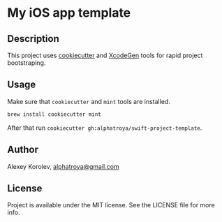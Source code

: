 # My iOS app template

## Description

This project uses [cookiecutter](https://github.com/audreyr/cookiecutter) and [XcodeGen](https://github.com/yonaskolb/XcodeGen)
tools for rapid project bootstraping.

## Usage

Make sure that `cookiecutter` and `mint` tools are installed.

```sh
brew install cookiecutter mint
```

After that run `cookiecutter gh:alphatroya/swift-project-template`.

## Author

Alexey Korolev, alphatroya@gmail.com

## License

Project is available under the MIT license. See the LICENSE file for more info.
